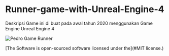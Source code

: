 # Runner-game-with-Unreal-Engine-4
Deskripsi
Game ini di buat pada awal tahun 2020 menggunakan Game Engine Unreal Engine 4


![Pedro Game Runner](https://user-images.githubusercontent.com/59316805/132381396-7b7c3796-bfee-42bd-ba0a-7d15dfb730e6.png)

 

 [The Software is open-sourced software licensed under the](#MIT license.)
